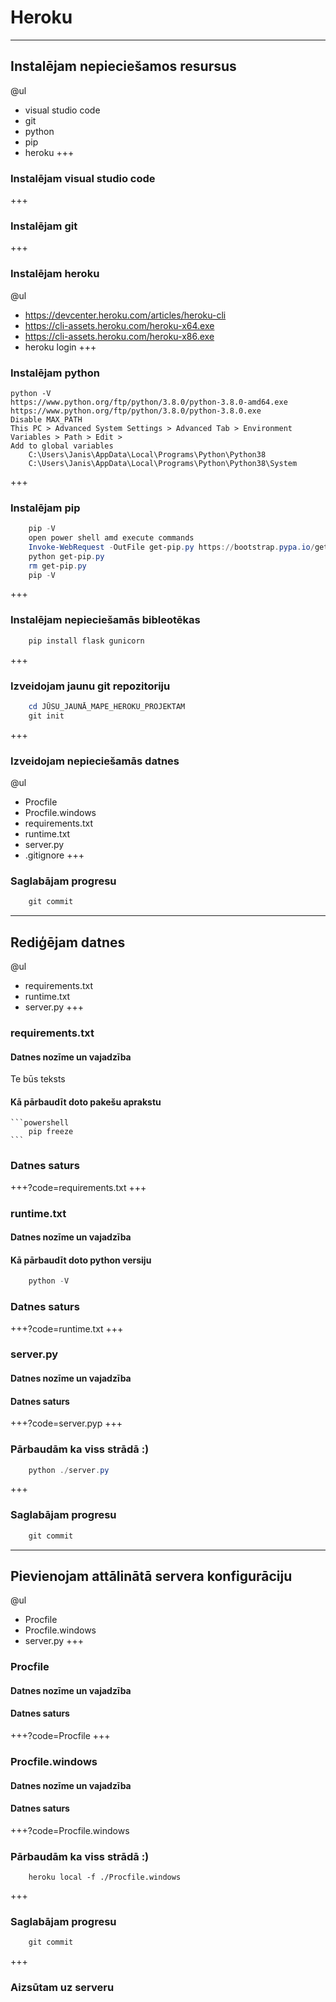 # Heroku
---
## Instalējam nepieciešamos resursus
@ul
- visual studio code
- git
- python
- pip
- heroku
+++
### Instalējam visual studio code
+++
### Instalējam git
+++
### Instalējam heroku
@ul
- https://devcenter.heroku.com/articles/heroku-cli
- https://cli-assets.heroku.com/heroku-x64.exe
- https://cli-assets.heroku.com/heroku-x86.exe
- heroku login
+++
### Instalējam python
	python -V
	https://www.python.org/ftp/python/3.8.0/python-3.8.0-amd64.exe
	https://www.python.org/ftp/python/3.8.0/python-3.8.0.exe
	Disable MAX_PATH
	This PC > Advanced System Settings > Advanced Tab > Environment Variables > Path > Edit > 
	Add to global variables
		C:\Users\Janis\AppData\Local\Programs\Python\Python38
		C:\Users\Janis\AppData\Local\Programs\Python\Python38\System
+++
### Instalējam pip
```powershell
    pip -V
    open power shell amd execute commands
    Invoke-WebRequest -OutFile get-pip.py https://bootstrap.pypa.io/get-pip.py
    python get-pip.py
    rm get-pip.py
    pip -V
```
+++
### Instalējam nepieciešamās bibleotēkas
```powershell
    pip install flask gunicorn
```
+++
### Izveidojam jaunu git repozitoriju
```powershell
    cd JŪSU_JAUNĀ_MAPE_HEROKU_PROJEKTAM
    git init
```
+++
### Izveidojam nepieciešamās datnes
@ul
- Procfile
- Procfile.windows
- requirements.txt
- runtime.txt
- server.py
- .gitignore
+++
### Saglabājam progresu
```powershell
    git commit
```
---
## Rediģējam datnes
@ul
- requirements.txt
- runtime.txt
- server.py
+++
### requirements.txt
#### Datnes nozīme un vajadzība
Te būs teksts
#### Kā pārbaudīt doto pakešu aprakstu
    ```powershell
        pip freeze
    ```
### Datnes saturs
+++?code=requirements.txt
+++

### runtime.txt
#### Datnes nozīme un vajadzība
#### Kā pārbaudīt doto python versiju
```powershell
    python -V
```
### Datnes saturs
+++?code=runtime.txt
+++

### server.py
#### Datnes nozīme un vajadzība
#### Datnes saturs
+++?code=server.pyp
+++
### Pārbaudām ka viss strādā :)
```powershell
    python ./server.py
```
+++
### Saglabājam progresu
```powershell
    git commit
```
---
## Pievienojam attālinātā servera konfigurāciju
@ul
- Procfile
- Procfile.windows
- server.py
+++
### Procfile
#### Datnes nozīme un vajadzība
#### Datnes saturs
+++?code=Procfile
+++
### Procfile.windows
#### Datnes nozīme un vajadzība
#### Datnes saturs
+++?code=Procfile.windows
### Pārbaudām ka viss strādā :)
```
    heroku local -f ./Procfile.windows
```
+++
### Saglabājam progresu
```powershell
    git commit
```
+++
### Aizsūtam uz serveru
	